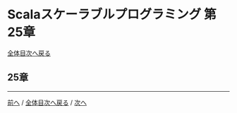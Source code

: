 # Scalaスケーラブルプログラミング 第25章
[全体目次へ戻る](index.md)

## 25章

***

[前へ](c24.md) /
[全体目次へ戻る](index.md) /
[次へ](c26.md)

